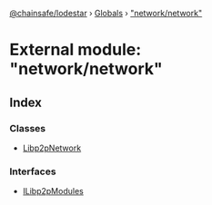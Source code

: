 [@chainsafe/lodestar](../README.md) › [Globals](../globals.md) › ["network/network"](_network_network_.md)

# External module: "network/network"

## Index

### Classes

* [Libp2pNetwork](../classes/_network_network_.libp2pnetwork.md)

### Interfaces

* [ILibp2pModules](../interfaces/_network_network_.ilibp2pmodules.md)
